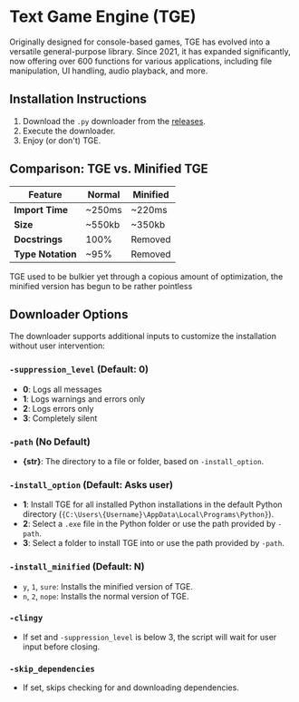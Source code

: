 # Text Game Engine (TGE)

Originally designed for console-based games, TGE has evolved into a versatile general-purpose library. Since 2021, it has expanded significantly, now offering over 600 functions for various applications, including file manipulation, UI handling, audio playback, and more.

## Installation Instructions

1. Download the `.py` downloader from the [releases](#).
2. Execute the downloader.
3. Enjoy (or don't) TGE.

## Comparison: TGE vs. Minified TGE

| Feature           | Normal      | Minified    |
|-------------------|-------------|-------------|
| **Import Time**   | ~250ms      | ~220ms      |
| **Size**          | ~550kb      | ~350kb      |
| **Docstrings**    | 100%        | Removed     |
| **Type Notation** | ~95%        | Removed     |

TGE used to be bulkier yet through a copious amount of optimization, the minified version has begun to be rather pointless

## Downloader Options

The downloader supports additional inputs to customize the installation without user intervention:

### `-suppression_level` (Default: 0)

- **0**: Logs all messages
- **1**: Logs warnings and errors only
- **2**: Logs errors only
- **3**: Completely silent

### `-path` (No Default)

- **{str}**: The directory to a file or folder, based on `-install_option`.

### `-install_option` (Default: Asks user)

- **1**: Install TGE for all installed Python installations in the default Python directory (`{C:\Users\{Username}\AppData\Local\Programs\Python}`).
- **2**: Select a `.exe` file in the Python folder or use the path provided by `-path`.
- **3**: Select a folder to install TGE into or use the path provided by `-path`.

### `-install_minified` (Default: N)

- `y`, `1`, `sure`: Installs the minified version of TGE.
- `n`, `2`, `nope`: Installs the normal version of TGE.

### `-clingy`

- If set and `-suppression_level` is below 3, the script will wait for user input before closing.

### `-skip_dependencies`

- If set, skips checking for and downloading dependencies.